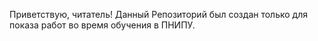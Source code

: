 Приветствую, читатель!
Данный Репозиторий был создан только для показа работ во время обучения в ПНИПУ.

